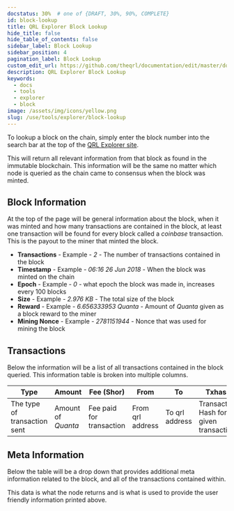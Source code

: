 ```yaml
---
docstatus: 30%  # one of {DRAFT, 30%, 90%, COMPLETE}
id: block-lookup
title: QRL Explorer Block Lookup
hide_title: false
hide_table_of_contents: false
sidebar_label: Block Lookup
sidebar_position: 4
pagination_label: Block Lookup
custom_edit_url: https://github.com/theqrl/documentation/edit/master/docs/basics/what-is-qrl.md
description: QRL Explorer Block Lookup
keywords:
  - docs
  - tools
  - explorer
  - block
image: /assets/img/icons/yellow.png
slug: /use/tools/explorer/block-lookup
---
```


To lookup a block on the chain, simply enter the block number into the search bar at the top of the [QRL Explorer site](https://explorer.theqrl.org). 

This will return all relevant information from that block as found in the immutable blockchain. This information will be the same no matter which node is queried as the chain came to consensus when the block was minted.


## Block Information

At the top of the page will be general information about the block, when it was minted and how many transactions are contained in the block, at least one transaction will be found for every block called a *coinbase* transaction. This is the payout to the miner that minted the block.

- **Transactions** - Example - *2* - The number of transactions contained in the block
- **Timestamp** - Example - *06:16 26 Jun 2018* - When the block was minted on the chain
- **Epoch** - Example - *0* - what epoch the block was made in, increases every 100 blocks
- **Size** - Example - *2.976 KB* - The total size of the block
- **Reward** - Example - *6.656333953 Quanta* - Amount of $Quanta$ given as a block reward to the miner
- **Mining Nonce** - Example - *2781151944* - Nonce that was used for mining the block


## Transactions

Below the information will be a list of all transactions contained in the block queried. This information table is broken into multiple columns.


| Type | Amount | Fee (Shor) | From | To | Txhash |
|---|---|---|---|---|---|
| The type of transaction sent | Amount of $Quanta$ | Fee paid for transaction | From qrl address | To qrl address | Transaction Hash for given transaction |


## Meta Information

Below the table will be a drop down that provides additional meta information related to the block, and all of the transactions contained within. 

This data is what the node returns and is what is used to provide the user friendly information printed above.